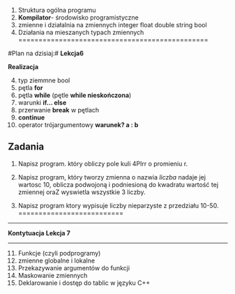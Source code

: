 1. Struktura ogólna programu 
2. **Kompilator**- środowisko programistyczne
3. zmienne i działalnia na zmiennych
	integer
	float
	double
	string
	bool
4. Działania na mieszanych typach zmiennych
===============================================

#Plan na dzisiaj:#
**Lekcja6**

**Realizacja**

4. typ ziemmne bool
5. pętla **for** 
6. pętla **while** (pętle **while nieskończona**)
8. warunki **if... else**
7. przerwanie **break** w pętlach
8. **continue**
9. operator trójargumentowy **warunek? a : b**




**Zadania**
----------------
1. Napisz program. który obliczy pole kuli 4PIrr o promieniu r.
2. Napisz program, który tworzy zmienna o nazwia *liczba* nadaje jej wartosc 10, oblicza podwojoną i podniesioną do kwadratu wartość tej zmiennej oraZ wyswietla wszystkie 3 liczby.

3. Napisz program ktory wypisuje liczby nieparzyste z przedziału 10-50.
==========================


--------------------------
**Kontytuacja** 
**Lekcja 7**

--------------------------

11. Funkcje (czyli podprogramy)
10. zmienne globalne i lokalne
12. Przekazywanie argumentów do funkcji
13. Maskowanie zmiennych
14. Deklarowanie i dostęp do tablic w języku C++


